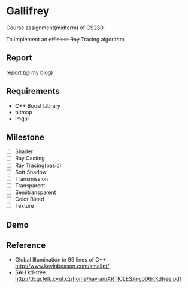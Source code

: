 # Gallifrey
Course assignment(midterm) of CS230.

To implement an <del>efficient Ray</del> Tracing algorithm.

## Report

[report](http://blog.expye.com/post/study/2017-03-25-ray-tracing) (@ my blog)


## Requirements

- C++ Boost Library
- bitmap
- imgui

## Milestone
- [ ] Shader
- [ ] Ray Casting
- [ ] Ray Tracing(basic)
- [ ] Soft Shadow 
- [ ] Transmission
- [ ] Transparent
- [ ] Semitransparent
- [ ] Color Bleed
- [ ] Texture

## Demo

## Reference
- Global Illumination in 99 lines of C++: http://www.kevinbeason.com/smallpt/
- SAH kd-tree: http://dcgi.felk.cvut.cz/home/havran/ARTICLES/ingo06rtKdtree.pdf

